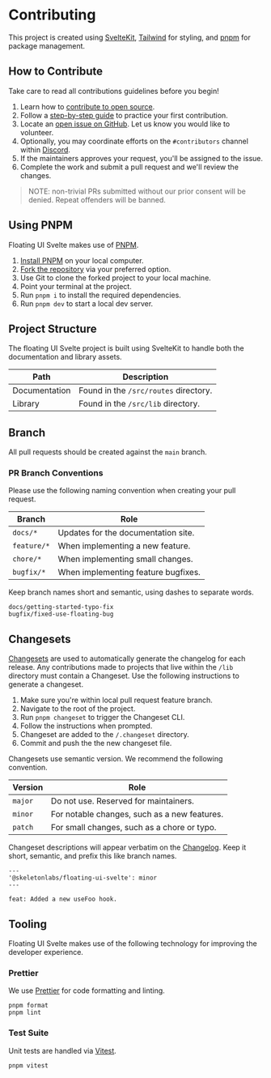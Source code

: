 # Contributing

This project is created using [SvelteKit](https://kit.svelte.dev/), [Tailwind](https://tailwindcss.com/) for styling, and [pnpm](https://pnpm.io/) for package management.

## How to Contribute

Take care to read all contributions guidelines before you begin!

1. Learn how to [contribute to open source](https://opensource.guide/how-to-contribute/).
2. Follow a [step-by-step guide](https://github.com/firstcontributions/first-contributions) to practice your first contribution.
3. Locate an [open issue on GitHub](https://github.com/skeletonlabs/floating-ui-svelte/issues). Let us know you would like to volunteer.
4. Optionally, you may coordinate efforts on the `#contributors` channel within [Discord](https://discord.gg/EXqV7W8MtY).
5. If the maintainers approves your request, you'll be assigned to the issue.
6. Complete the work and submit a pull request and we'll review the changes.

> NOTE: non-trivial PRs submitted without our prior consent will be denied. Repeat offenders will be banned.

## Using PNPM

Floating UI Svelte makes use of [PNPM](https://pnpm.io/).

1. [Install PNPM](https://pnpm.io/installation) on your local computer.
2. [Fork the repository](https://github.com/skeletonlabs/floating-ui-svelte) via your preferred option.
3. Use Git to clone the forked project to your local machine.
4. Point your terminal at the project.
5. Run `pnpm i` to install the required dependencies.
6. Run `pnpm dev` to start a local dev server.

## Project Structure

The floating UI Svelte project is built using SvelteKit to handle both the documentation and library assets.

| Path | Description |
| --- | --- |
| Documentation | Found in the `/src/routes` directory. |
| Library | Found in the `/src/lib` directory. |

## Branch

All pull requests should be created against the `main` branch.

### PR Branch Conventions

Please use the following naming convention when creating your pull request.

| Branch | Role |
| --- | --- |
| `docs/*` | Updates for the documentation site. |
| `feature/*` | When implementing a new feature. |
| `chore/*` | When implementing small changes. |
| `bugfix/*` | When implementing feature bugfixes. |

Keep branch names short and semantic, using dashes to separate words.

```
docs/getting-started-typo-fix
bugfix/fixed-use-floating-bug
```

## Changesets

[Changesets](https://github.com/changesets/changesets) are used to automatically generate the changelog for each release. Any contributions made to projects that live within the `/lib` directory must contain a Changeset. Use the following instructions to generate a changeset.

1. Make sure you're within local pull request feature branch.
2. Navigate to the root of the project.
3. Run `pnpm changeset` to trigger the Changeset CLI.
4. Follow the instructions when prompted.
5. Changeset are added to the `/.changeset` directory.
6. Commit and push the the new changeset file.

Changesets use semantic version. We recommend the following convention.

| Version | Role |
| --- | --- |
| `major` | Do not use. Reserved for maintainers. |
| `minor` | For notable changes, such as a new features. |
| `patch` | For small changes, such as a chore or typo. |

Changeset descriptions will appear verbatim on the [Changelog](https://github.com/skeletonlabs/skeleton/blob/dev/packages/skeleton/CHANGELOG.md). Keep it short, semantic, and prefix this like branch names.

```mdx
---
'@skeletonlabs/floating-ui-svelte': minor
---

feat: Added a new useFoo hook.
```

## Tooling

Floating UI Svelte makes use of the following technology for improving the developer experience.

### Prettier

We use [Prettier](https://prettier.io/) for code formatting and linting.

```console
pnpm format
pnpm lint
```

### Test Suite

Unit tests are handled via [Vitest](https://vitest.dev/).

```console
pnpm vitest
```
